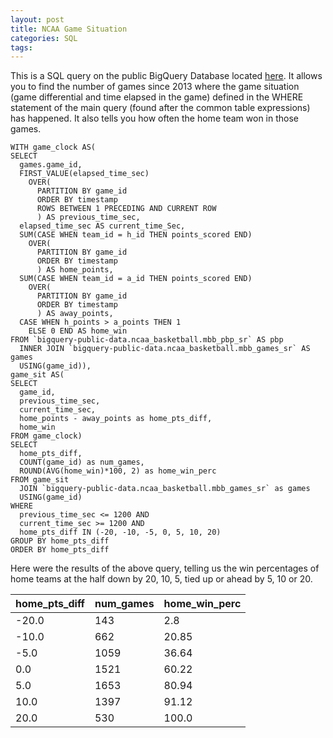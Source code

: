 ```yaml
---
layout: post
title: NCAA Game Situation
categories: SQL
tags: 
---
```

This is a SQL query on the public BigQuery Database located [here](https://console.cloud.google.com/marketplace/details/ncaa-bb-public/ncaa-basketball). It allows you to find the number of games since 2013 where the game situation (game differential and time elapsed in the game) defined in the WHERE statement of the main query (found after the common table expressions) has happened. It also tells you how often the home team won in those games.

```
WITH game_clock AS(
SELECT
  games.game_id,
  FIRST_VALUE(elapsed_time_sec)
    OVER(
      PARTITION BY game_id
      ORDER BY timestamp
      ROWS BETWEEN 1 PRECEDING AND CURRENT ROW
      ) AS previous_time_sec,
  elapsed_time_sec AS current_time_Sec,
  SUM(CASE WHEN team_id = h_id THEN points_scored END)
    OVER(
      PARTITION BY game_id
      ORDER BY timestamp
      ) AS home_points,
  SUM(CASE WHEN team_id = a_id THEN points_scored END)
    OVER(
      PARTITION BY game_id
      ORDER BY timestamp
      ) AS away_points,
  CASE WHEN h_points > a_points THEN 1
    ELSE 0 END AS home_win
FROM `bigquery-public-data.ncaa_basketball.mbb_pbp_sr` AS pbp
  INNER JOIN `bigquery-public-data.ncaa_basketball.mbb_games_sr` AS games
  USING(game_id)),
game_sit AS(
SELECT
  game_id,
  previous_time_sec,
  current_time_sec,
  home_points - away_points as home_pts_diff,
  home_win
FROM game_clock)
SELECT
  home_pts_diff,
  COUNT(game_id) as num_games,
  ROUND(AVG(home_win)*100, 2) as home_win_perc
FROM game_sit
  JOIN `bigquery-public-data.ncaa_basketball.mbb_games_sr` as games
  USING(game_id)
WHERE
  previous_time_sec <= 1200 AND
  current_time_sec >= 1200 AND
  home_pts_diff IN (-20, -10, -5, 0, 5, 10, 20)
GROUP BY home_pts_diff
ORDER BY home_pts_diff
```

Here were the results of the above query, telling us the win percentages of home teams at the half down by 20, 10, 5, tied up or ahead by 5, 10 or 20.

|home_pts_diff|num_games|home_win_perc|
|-------------|---------|-------------|
|-20.0        |143      |2.8          |
|-10.0        |662      |20.85        |
|-5.0         |1059     |36.64        |
|0.0          |1521     |60.22        |
|5.0          |1653     |80.94        |
|10.0         |1397     |91.12        |
|20.0         |530      |100.0        |
